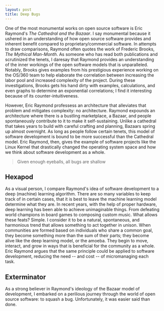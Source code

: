 ```yaml
---
layout: post
title: Deep Bugs
---
```

One of the most monumental works on open source software is Eric Raymond's *The Cathedral and the Bazaar*. I say monumental because it ushered in an understanding of how open source software
provides and inherent benefit compared to proprietary/commercial software. In attempts to draw comparisons, Raymond often quotes the work of Frederic Brooks, *The Mythical Man-Month*.
As someone who has read both publications and scrutinized the tenets, I daresay that Raymond provides an understanding of the inner workings of the open software models that is unparalleled.
Notably, Brooks gives examples from his prestigious experience working on the OS/360 team to help elaborate the correlation between increasing the labor pool and increased complexity of the project.
During these investigations, Brooks gets his hand dirty with examples, calculations, and even graphs to determine an exponential correlations; I find it interesting because of its counter-intuitiveness.

However, Eric Raymond professess an architecture that alleviates that problem and mitigates complexity: no architecture. Raymond expounds an architecture where there is a bustling marketplace, a Bazaar, and people spontaneously contribute to it to make it self-sustaining. Unlike a cathedral that takes years to build with careful crafting and planning, Bazaars spring up almost overnight.
As long as people follow certain tenets, this model of software development is bound to be more successful than the Cathedral model. Eric Raymond, then, gives the example of software projects like the Linux Kernel that drastically changed the operating system space and how we think about software development as a whole. 

> Given enough eyeballs, all bugs are shallow

## Hexapod
As a visual person, I compare Raymond's idea of software development to a deep (machine) learning algorithm. There are so many variables to keep track of in certain cases, that it is best to leave the machine learning model determine what they are. In recent years, with the help of proper hardware, deep learning has been able to achieve unimaginable things. From defeating world champions in board games to composing custom music.
What allows these feats? Simple. I consider it to be a natural, spontaneous, and harmonious trend that allows something to act together in unison. When communities are formed based on individuals who share a common goal, they become something more than the sum of their parts; they become alive like the deep learning model, or the amoeba. They begin to move, interact, and grow in ways that is beneficial for the community as a whole. 
Eric Raymond argues that the same principle could be applied to software development, reducing the need -- and cost -- of micromanaging each task. 

## Exterminator
As a strong believer in Raymond's ideology of the Bazaar model of development, I embarked on a perilious journey through the world of open source software: to squash a bug. 
Unfortunately, it was easier said than done.
